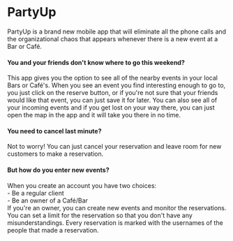 # PartyUp

PartyUp is a brand new mobile app that will eliminate all the phone calls and the organizational chaos that appears
whenever there is a new event at a Bar or Café. 

<h4>You and your friends don't know where to go this weekend?</h4>
This app gives you the option to see all of the nearby events in your local Bars or Café's. 
When you see an event you find interesting enough to go to, you just click on the reserve button,
or if you're not sure that your friends would like that event, you can just save it for later.
You can also see all of your incoming events and if you get lost on your way there, 
you can just open the map in the app and it will take you there in no time.
<br>
<h4>You need to cancel last minute?</h4>
Not to worry! You can just cancel your reservation and leave room for new customers to make a reservation.
<br>
<h4>But how do you enter new events?</h4>
When you create an account you have two choices:<br>
- Be a regular client<br>
- Be an owner of a Café/Bar<br>
If you're an owner, you can create new events and monitor the reservations. <br>
You can set a limit for the reservation so that you don't have any misunderstandings. Every reservation is marked with the usernames of the people that made a reservation. 
